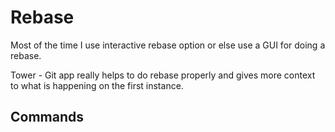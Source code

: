 # Rebase

Most of the time I use interactive rebase option or else use a GUI for doing a rebase.

Tower - Git app really helps to do rebase properly and gives more context to what is happening on the first instance.


## Commands
	